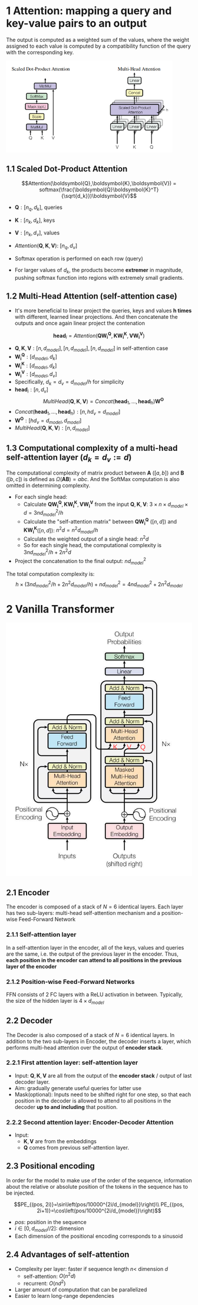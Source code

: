 # 1 Attention: mapping a query and key-value pairs to an output
The output is computed as a weighted sum of the values, where the weight assigned to each value is computed by a compatibility function of the query with the corresponding key.
  
![attention](Images/attention.png)

## 1.1 Scaled Dot-Product Attention
$$Attention(\boldsymbol{Q},\boldsymbol{K},\boldsymbol{V}) = softmax(\frac{\boldsymbol{Q}\boldsymbol{K}^T}{\sqrt{d_k}})\boldsymbol{V}$$

- $\boldsymbol{Q}: [n_q, d_k]$, queries
- $\boldsymbol{K}: [n_k, d_k]$, keys
- $\boldsymbol{V}: [n_k, d_v]$, values
- $Attention(\boldsymbol{Q},\boldsymbol{K},\boldsymbol{V})$: $[n_q, d_v]$
  
- Softmax operation is performed on each row (query)
- For larger values of $d_k$, the products become **extremer** in magnitude, pushing softmax function into regions with extremely small gradients.

## 1.2 Multi-Head Attention (self-attention case)
- It's more beneficial to linear project the queries, keys and values **h times** with different, learned linear projections. And then concatenate the outputs and once again linear project the contenation

$$\boldsymbol{head}_i = Attention(\boldsymbol{Q}\boldsymbol{W_i^Q}, \boldsymbol{K}\boldsymbol{W_i^K}, \boldsymbol{V}\boldsymbol{W_i^V})$$
- $\boldsymbol{Q}, \boldsymbol{K}, \boldsymbol{V}: [n, d_{model}], [n, d_{model}], [n, d_{model}]$ in self-attention case
- $\boldsymbol{W_i^Q}: [d_{model}, d_k]$
- $\boldsymbol{W_i^K}: [d_{model}, d_k]$
- $\boldsymbol{W_i^V}: [d_{model}, d_v]$
- Specifically, $d_k=d_v=d_{model}/h$ for simplicity
- $\boldsymbol{head}_i:[n, d_v]$
$$MultiHead(\boldsymbol{Q}, \boldsymbol{K}, \boldsymbol{V}) =Concat(\boldsymbol{head}_1,...,\boldsymbol{head}_h)\boldsymbol{W^O}$$
- $Concat(\boldsymbol{head}_1,...,\boldsymbol{head}_h): [n, hd_v=d_{model}]$
- $\boldsymbol{W^O}: [hd_v=d_{model}, d_{model}]$
- $MultiHead(\boldsymbol{Q}, \boldsymbol{K}, \boldsymbol{V}): [n, d_{model}]$

## 1.3 Computational complexity of a multi-head self-attention layer ($d_k=d_v:=d$)
The computational complexity of matrix product between $\boldsymbol{A}$ ($[a,b]$) and $\boldsymbol{B}$ ($[b,c]$) is defined as $\Omega(\boldsymbol{A}\boldsymbol{B})=abc$. And the SoftMax computation is also omitted in determining complexity.
- For each single head:
  - Calculate $\boldsymbol{Q}\boldsymbol{W_i^Q}, \boldsymbol{K}\boldsymbol{W_i^K}, \boldsymbol{V}\boldsymbol{W_i^V}$ from the input $\boldsymbol{Q}, \boldsymbol{K}, \boldsymbol{V}$: $3\times n\times d_{model}\times d=3nd_{model}^2/h$
  - Calculate the "self-attention matrix" between $\boldsymbol{Q}\boldsymbol{W_i^Q}$ ($[n, d]$) and $\boldsymbol{K}\boldsymbol{W_i^K}$($[n, d]$): $n^2d=n^2d_{model}/h$
  - Calculate the weighted output of a single head: $n^2d$
  - So for each single head, the computational complexity is $3nd_{model}^2/h+2n^2d$
- Project the concatenation to the final output: $nd_{model}^2$

The total computation complexity is:
$$h\times(3nd_{model}^2/h+2n^2d_{model}/h)+nd_{model}^2=4nd_{model}^2+2n^2d_{model}$$
# 2 Vanilla Transformer
![architecture](Images/transformer_architecture.png)
## 2.1 Encoder
The encoder is composed of a stack of $N=6$ identical layers. Each layer has two sub-layers: multi-head self-attention mechanism and a position-wise Feed-Forward Network
### 2.1.1 Self-attention layer
In a self-attention layer in the encoder, all of the keys, values and queries are the same, i.e. the output of the previous layer in the encoder. Thus, **each position in the encoder can attend to all positions in the previous layer of the encoder**

### 2.1.2 Position-wise Feed-Forward Networks
FFN consists of 2 FC layers with a ReLU activation in between. Typically, the size of the hidden layer is $4\times d_{model}$

## 2.2 Decoder
The Decoder is also composed of a stack of $N=6$ identical layers. In addition to the two sub-layers in Encoder, the decoder inserts a layer, which performs multi-head attention over the output of **encoder stack**.
### 2.2.1 First attention layer: self-attention layer
- Input: $\boldsymbol{Q}, \boldsymbol{K}, \boldsymbol{V}$ are all from the output of the **encoder stack** / output of last decoder layer.
- Aim: gradually generate useful queries for latter use
- Mask(optional): Inputs need to be shifted right for one step, so that each position in the decoder is allowed to attend to all positions in the decoder **up to and including** that position.

### 2.2.2 Second attention layer: Encoder-Decoder Attention
- Input:
  - $\boldsymbol{K}, \boldsymbol{V}$ are from the embeddings
  - $\boldsymbol{Q}$ comes from previous self-attention layer.

## 2.3 Positional encoding
In order for the model to make use of the order of the sequence, information about the relative or absolute position of the tokens in the sequence has to be injected.

$$PE_{(pos, 2i)}=\sin\left(pos/10000^{2i/d_{model}}\right)\\ PE_{(pos, 2i+1)}=\cos\left(pos/10000^{2i/d_{model}}\right)$$
- $pos$: position in the sequence
- $i\in [0, d_{model}//2]$: dimension
- Each dimension of the positional encoding corresponds to a sinusoid 

## 2.4 Advantages of self-attention
- Complexity per layer: faster if sequence length $n <$ dimension $d$
  - self-attention: $O(n^2d)$
  - recurrent: $O(nd^2)$
- Larger amount of computation that can be parallelized
- Easier to learn long-range dependencies


